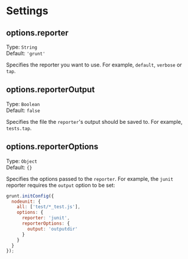 # Settings

## options.reporter
Type: `String`  
Default: `'grunt'`  

Specifies the reporter you want to use. For example, `default`, `verbose` or `tap`.

## options.reporterOutput
Type: `Boolean`  
Default: `false`  

Specifies the file the `reporter`'s output should be saved to. For example, `tests.tap`.

## options.reporterOptions
Type: `Object`  
Default: `{}`

Specifies the options passed to the `reporter`. For example, the `junit` reporter requires the `output` option
to be set:

```js
grunt.initConfig({
  nodeunit: {
    all: ['test/*_test.js'],
    options: {
      reporter: 'junit',
      reporterOptions: {
        output: 'outputdir'
      }
    }
  }
});
```
